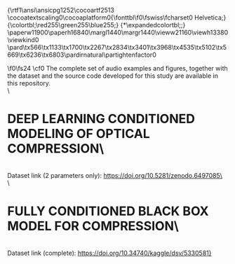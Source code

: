 {\rtf1\ansi\ansicpg1252\cocoartf2513
\cocoatextscaling0\cocoaplatform0{\fonttbl\f0\fswiss\fcharset0 Helvetica;}
{\colortbl;\red255\green255\blue255;}
{\*\expandedcolortbl;;}
\paperw11900\paperh16840\margl1440\margr1440\vieww21160\viewh13380\viewkind0
\pard\tx566\tx1133\tx1700\tx2267\tx2834\tx3401\tx3968\tx4535\tx5102\tx5669\tx6236\tx6803\pardirnatural\partightenfactor0

\f0\fs24 \cf0 The complete set of audio examples and figures, together with the dataset and the source code developed for this study are available in this repository.\
\
# DEEP LEARNING CONDITIONED MODELING OF OPTICAL COMPRESSION\
\
Dataset link (2 parameters only): https://doi.org/10.5281/zenodo.6497085\
\
\
# FULLY CONDITIONED BLACK BOX MODEL FOR COMPRESSION\
\
Dataset link (complete): https://doi.org/10.34740/kaggle/dsv/5330581}